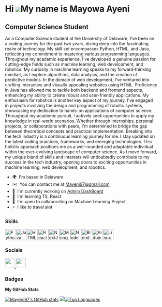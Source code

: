 Hi ![](https://user-images.githubusercontent.com/18350557/176309783-0785949b-9127-417c-8b55-ab5a4333674e.gif)My name is Mayowa Ayeni
====================================================================================================================================

Computer Science Student
------------------------

As a Computer Science student at the University of Delaware, I've been on a coding journey for the past two years, diving deep into the fascinating realm of technology. My skill set encompasses Python, HTML, and Java, reflecting my commitment to mastering various programming languages. Throughout my academic experience, I've developed a genuine passion for cutting-edge fields such as machine learning, web development, and robotics. My curiosity in machine learning speaks to my forward-thinking mindset, as I explore algorithms, data analysis, and the creation of predictive models. In the domain of web development, I've ventured into crafting interactive and visually appealing websites using HTML. Proficiency in Java has allowed me to tackle both backend and frontend aspects, enhancing my ability to create robust and user-friendly applications. My enthusiasm for robotics is another key aspect of my journey. I've engaged in projects involving the design and programming of robotic systems, showcasing my dedication to hands-on applications of computer science. Throughout my academic pursuit, I actively seek opportunities to apply my knowledge in real-world scenarios. Whether through internships, personal projects, or collaborations with peers, I'm determined to bridge the gap between theoretical concepts and practical implementation. Breaking into the tech industry is a continuous learning journey for me. I stay updated on the latest coding practices, frameworks, and emerging technologies. This holistic approach positions me as a well-rounded and adaptable individual within the ever-evolving landscape of computer science. As I move forward, my unique blend of skills and interests will undoubtedly contribute to my success in the tech industry, opening doors to exciting opportunities in machine learning, web development, and robotics.

*   🌍  I'm based in Delaware
*   ✉️  You can contact me at [Mayeni97@gmail.com](mailto:Mayeni97@gmail.com)
*   🚀  I'm currently working on [Admin DashBoard](http://github.com/Mayeni97/Admin_Dashboard)
*   🧠  I'm learning TS, React
*   🤝  I'm open to collaborating on Machine Learning Project
*   ⚡  I like to travel alot
 
  ### Skills 
<p align="left">
<a href="https://www.python.org/" target="_blank" rel="noreferrer"><img src="https://raw.githubusercontent.com/danielcranney/readme-generator/main/public/icons/skills/python-colored.svg" width="36" height="36" alt="Python" /></a><a href="https://www.oracle.com/java/" target="_blank" rel="noreferrer"><img src="https://raw.githubusercontent.com/danielcranney/readme-generator/main/public/icons/skills/java-colored.svg" width="36" height="36" alt="Java" /></a><a href="https://developer.mozilla.org/en-US/docs/Glossary/HTML5" target="_blank" rel="noreferrer"><img src="https://raw.githubusercontent.com/danielcranney/readme-generator/main/public/icons/skills/html5-colored.svg" width="36" height="36" alt="HTML5" /></a><a href="https://reactjs.org/" target="_blank" rel="noreferrer"><img src="https://raw.githubusercontent.com/danielcranney/readme-generator/main/public/icons/skills/react-colored.svg" width="36" height="36" alt="React" /></a><a href="https://nextjs.org/docs" target="_blank" rel="noreferrer"><img src="https://raw.githubusercontent.com/danielcranney/readme-generator/main/public/icons/skills/nextjs-colored-dark.svg" width="36" height="36" alt="NextJs" /></a><a href="https://www.mongodb.com/" target="_blank" rel="noreferrer"><img src="https://raw.githubusercontent.com/danielcranney/readme-generator/main/public/icons/skills/mongodb-colored.svg" width="36" height="36" alt="MongoDB" /></a><a href="https://nodejs.org/en/" target="_blank" rel="noreferrer"><img src="https://raw.githubusercontent.com/danielcranney/readme-generator/main/public/icons/skills/nodejs-colored.svg" width="36" height="36" alt="NodeJS" /></a><a href="https://www.blender.org/" target="_blank" rel="noreferrer"><img src="https://raw.githubusercontent.com/danielcranney/readme-generator/main/public/icons/skills/blender-colored.svg" width="36" height="36" alt="Blender" /></a><a href="https://store.arduino.cc/?gclid=Cj0KCQjw2eilBhCCARIsAG0Pf8uueBifykWcsSS4LPESeGQfxGVKJYnzV7bz471XfknQJy_1VINVWM8aAkLtEALw_wcB" target="_blank" rel="noreferrer"><img src="https://raw.githubusercontent.com/danielcranney/readme-generator/main/public/icons/skills/arduino-colored.svg" width="36" height="36" alt="Arduino" /></a><a href="https://www.linux.org" target="_blank" rel="noreferrer"><img src="https://raw.githubusercontent.com/danielcranney/readme-generator/main/public/icons/skills/linux-colored.svg" width="36" height="36" alt="Linux" /></a>
</p>

### Socials 

<p align="left">
<a href="https://www.github.com/Mayeni97" target="_blank" rel="noreferrer">
<picture>
<source media="(prefers-color-scheme: dark)" srcset="https://raw.githubusercontent.com/danielcranney/readme-generator/main/public/icons/socials/github-dark.svg" />
<source media="(prefers-color-scheme: light)" srcset="https://raw.githubusercontent.com/danielcranney/readme-generator/main/public/icons/socials/github.svg" />
<img src="https://raw.githubusercontent.com/danielcranney/readme-generator/main/public/icons/socials/github.svg" width="32" height="32" />
</picture>
</a>
<a href="https://www.linkedin.com/in/mayonezs" target="_blank" rel="noreferrer">
<picture>
<source media="(prefers-color-scheme: dark)" srcset="https://raw.githubusercontent.com/danielcranney/readme-generator/main/public/icons/socials/linkedin-dark.svg" />
<source media="(prefers-color-scheme: light)" srcset="https://raw.githubusercontent.com/danielcranney/readme-generator/main/public/icons/socials/linkedin.svg" />
<img src="https://raw.githubusercontent.com/danielcranney/readme-generator/main/public/icons/socials/linkedin.svg" width="32" height="32" />
</picture>
</a></p>

### Badges
<b>My GitHub Stats</b>

<a href="http://www.github.com/Mayeni97"><img src="https://github-readme-stats.vercel.app/api?username=Mayeni97&show_icons=true&hide=&count_private=true&title_color=0891b2&text_color=ffffff&icon_color=0891b2&bg_color=1c1917&hide_border=true&show_icons=true" alt="Mayeni97's GitHub stats" /></a>
<a href="http://www.github.com/Mayeni97"><img
src="https://github-readme-streak-stats.herokuapp.com/?user=Mayeni97&stroke=ffffff&background=1c1917&ring=0891b2&fire=0891b2&currStreakNum=ffffff&currStreakLabel=0891b2&sideNums=ffffff&sideLabels=ffffff&dates=ffffff&hide_border=true" /></a><a href="https://github.com/Mayeni97" align="left"><img src="https://github-readme-stats.vercel.app/api/top-langs/?username=Mayeni97&langs_count=10&title_color=0891b2&text_color=ffffff&icon_color=0891b2&bg_color=1c1917&hide_border=true&locale=en&custom_title=Top%20%Languages" alt="Top Languages" /></a>

